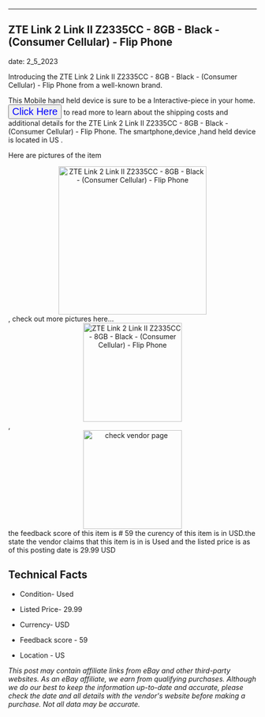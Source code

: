 ---
    

 ## ZTE Link 2 Link II Z2335CC - 8GB - Black - (Consumer Cellular) - Flip Phone 



    

date: 2_5_2023


      

Introducing the ZTE Link 2 Link II Z2335CC - 8GB - Black - (Consumer Cellular) - Flip Phone from a well-known brand.

This Mobile hand held device is sure to be a Interactive-piece in your home. <button style="font-size:20px;color:blue" onclick="window.location.href = 'https://www.ebay.com/itm/374489737472?hash=item573153e900%3Ag%3AyVwAAOSw229j2aOr&mkevt=1&mkcid=1&mkrid=711-53200-19255-0&campid=%253CePNCampaignId%253E&customid=%253CreferenceId%253E&toolid=10049'">Click Here</button>  to read more to learn about the shipping costs and additional details for the ZTE Link 2 Link II Z2335CC - 8GB - Black - (Consumer Cellular) - Flip Phone. The smartphone,device ,hand held device is located in US  .

Here are pictures of the item <div style="text-align:center;"><img onclick="window.location.href = 'https://origin-galleryplus.ebayimg.com/ws/web/374489737472_2_0_1/225x225.jpg,https://origin-galleryplus.ebayimg.com/ws/web/374489737472_3_0_1/225x225.jpg,https://origin-galleryplus.ebayimg.com/ws/web/374489737472_4_0_1/225x225.jpg,https://origin-galleryplus.ebayimg.com/ws/web/374489737472_5_0_1/225x225.jpg,https://origin-galleryplus.ebayimg.com/ws/web/374489737472_6_0_1/225x225.jpg,https://origin-galleryplus.ebayimg.com/ws/web/374489737472_7_0_1/225x225.jpg';" src="https://i.ebayimg.com/thumbs/images/g/yVwAAOSw229j2aOr/s-l225.jpg" alt="ZTE Link 2 Link II Z2335CC - 8GB - Black - (Consumer Cellular) - Flip Phone" style="width:300px; height:auto;object-fit:contain;" /></div>, check out more pictures here... <div style="text-align:center;"><img onclick="window.location.href = 'https://www.ebay.com/itm/374489737472?hash=item573153e900%3Ag%3AyVwAAOSw229j2aOr&mkevt=1&mkcid=1&mkrid=711-53200-19255-0&campid=%253CePNCampaignId%253E&customid=%253CreferenceId%253E&toolid=10049';" src="https://i.ebayimg.com/images/g/yVwAAOSw229j2aOr/s-l1600.jpg" alt="ZTE Link 2 Link II Z2335CC - 8GB - Black - (Consumer Cellular) - Flip Phone" style="width:200px; height:auto;object-fit:contain;" /></div>, <div style="text-align:center;"><img onclick="window.location.href = 'https://www.ebay.com/itm/374489737472?hash=item573153e900%3Ag%3AyVwAAOSw229j2aOr&mkevt=1&mkcid=1&mkrid=711-53200-19255-0&campid=%253CePNCampaignId%253E&customid=%253CreferenceId%253E&toolid=10049';" src="https://origin-galleryplus.ebayimg.com/ws/web/374489737472_2_0_1/225x225.jpg,https://origin-galleryplus.ebayimg.com/ws/web/374489737472_3_0_1/225x225.jpg,https://origin-galleryplus.ebayimg.com/ws/web/374489737472_4_0_1/225x225.jpg,https://origin-galleryplus.ebayimg.com/ws/web/374489737472_5_0_1/225x225.jpg,https://origin-galleryplus.ebayimg.com/ws/web/374489737472_6_0_1/225x225.jpg,https://origin-galleryplus.ebayimg.com/ws/web/374489737472_7_0_1/225x225.jpg" alt="check vendor page" style="width:200px; height:auto;object-fit:contain;"/></div> the feedback score of this item is # 59 the curency of this item is in USD.the state the vendor claims that  this item is in is Used and the listed price is as of this posting date is 29.99 USD
      
      

 ## Technical Facts 



     
      

 - Condition- Used 


      

 - Listed Price- 29.99 


      

 - Currency- USD 


      

 - Feedback score - 59 


      

 - Location - US 


      
      

 *_This post may contain affiliate links from eBay and other third-party websites. As an eBay affiliate, we earn from qualifying purchases. Although we do our best to keep the information up-to-date and accurate, please check the date and all details with the vendor's website before making a purchase. Not all data may be accurate._*



      
      